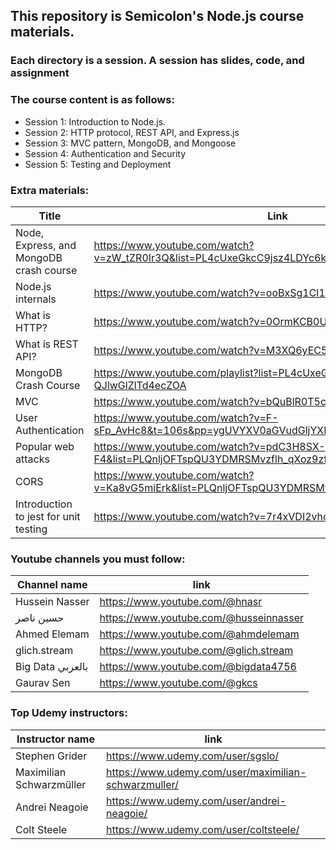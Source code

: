 ## This repository is Semicolon's Node.js course materials.

### Each directory is a session. A session has slides, code, and assignment

### The course content is as follows:

-   Session 1: Introduction to Node.js.
-   Session 2: HTTP protocol, REST API, and Express.js
-   Session 3: MVC pattern, MongoDB, and Mongoose
-   Session 4: Authentication and Security
-   Session 5: Testing and Deployment

### Extra materials:

| Title                                   | Link                                                                                                 |
| --------------------------------------- | ---------------------------------------------------------------------------------------------------- |
| Node, Express, and MongoDB crash course | https://www.youtube.com/watch?v=zW_tZR0Ir3Q&list=PL4cUxeGkcC9jsz4LDYc6kv3ymONOKxwBU&index=11         |
| Node.js internals                       | https://www.youtube.com/watch?v=ooBxSg1Cl1w                                                          |
| What is HTTP?                           | https://www.youtube.com/watch?v=0OrmKCB0UrQ                                                          |
| What is REST API?                       | https://www.youtube.com/watch?v=M3XQ6yEC51Q&t                                                        |
| MongoDB Crash Course                    | https://www.youtube.com/playlist?list=PL4cUxeGkcC9h77dJ-QJlwGlZlTd4ecZOA                             |
| MVC                                     | https://www.youtube.com/watch?v=bQuBlR0T5cc                                                          |
| User Authentication                     | https://www.youtube.com/watch?v=F-sFp_AvHc8&t=106s&pp=ygUVYXV0aGVudGljYXRpb24gaW4ganNc               |
| Popular web attacks                     | https://www.youtube.com/watch?v=pdC3H8SX-F4&list=PLQnljOFTspQU3YDMRSMvzflh_qXoz9zfv&index=40&pp=iAQB |
| CORS                                    | https://www.youtube.com/watch?v=Ka8vG5miErk&list=PLQnljOFTspQU3YDMRSMvzflh_qXoz9zfv&index=11         |
| Introduction to jest for unit testing   | https://www.youtube.com/watch?v=7r4xVDI2vho                                                          |

### Youtube channels you must follow:

| Channel name     | link                                   |
| ---------------- | -------------------------------------- |
| Hussein Nasser   | https://www.youtube.com/@hnasr         |
| حسين ناصر        | https://www.youtube.com/@husseinnasser |
| Ahmed Elemam     | https://www.youtube.com/@ahmdelemam    |
| glich.stream     | https://www.youtube.com/@glich.stream  |
| Big Data بالعربي | https://www.youtube.com/@bigdata4756   |
| Gaurav Sen       | https://www.youtube.com/@gkcs          |

### Top Udemy instructors:

| Instructor name          | link                                                 |
| ------------------------ | ---------------------------------------------------- |
| Stephen Grider           | https://www.udemy.com/user/sgslo/                    |
| Maximilian Schwarzmüller | https://www.udemy.com/user/maximilian-schwarzmuller/ |
| Andrei Neagoie           | https://www.udemy.com/user/andrei-neagoie/           |
| Colt Steele              | https://www.udemy.com/user/coltsteele/               |
